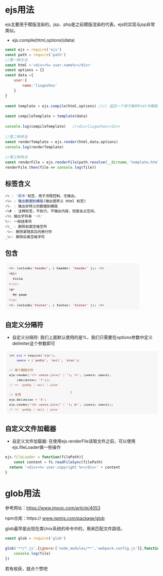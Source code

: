 # ejs用法

ejs主要用于模版渲染的。jsp、php是之前模版渲染的代表。ejs的实现与jsp非常类似。

- ejs.compile(html,options)(data)

```javascript
const ejs = require('ejs')
const path = require('path')
//第一种方法
const html ='<div><%= user.name%></div>'
const options = {}
const data ={
    user:{
        name:'liugezhou'
    }
}

const template = ejs.compile(html,options) //// 返回一个用于解析html中模板的 function

const compileTemplate = template(data)

console.log(compileTemplate)   //<div>liugezhou</div>

//第二种用法
const renderTemplate = ejs.render(html,data,options)
console.log(renderTemplate)

//第三种用法
const renderFile = ejs.renderFile(path.resolve(__dirname,'template.html'),data,options)
renderFile.then(file => console.log(file))
```

## 标签含义

```javascript
<% : '脚本'标签，用于流程控制，无输出。
<%= : 输出数据到模版(输出是转义 Html 标签)
<%- : 输出非转义的数据到模版
<%# : 注释标签，不执行、不输出内容，但是会占空间。
<%% 输出字符串 '<%'
%>: 一般结束符
<%_ : 删除前面空格空符
-%>: 删除紧随其后的换行符
_%>: 删除后面空格字符
```

## 包含

![img](image/1624611881802-5e77fa5a-e514-4646-a929-9b70f4d9c2d3.png)



## 自定义分隔符

- 自定义分隔符: 我们上面默认使用的是%，我们只需要在options参数中定义 delimiter这个参数即可

![img](image/1624611927312-36710e1d-f206-4f00-b817-f4130e3869ce.png)



## 自定义文件加载器

- 自定义文件加载器: 在使用ejs.renderFile读取文件之前，可以使用ejs.fileLoader做一些操作

```javascript
ejs.fileLoader = function(filePath){
    const content = fs.readFileSync(filePath)
  return '<div><%= user.copyright %></div>' + content
}
```

# glob用法

参考网址：https://www.imooc.com/article/4053

npm仓库：https:// www.npmjs.com/package/glob

glob最早是出现在类Unix系统的命令中的，用来匹配文件路径。

```javascript
const glob = require('glob')

glob('**/*.js',{ignore:['node_modules/**','webpack.config.js']},function(err,file){
    console.log(file)
})
```



若有收获，就点个赞吧
